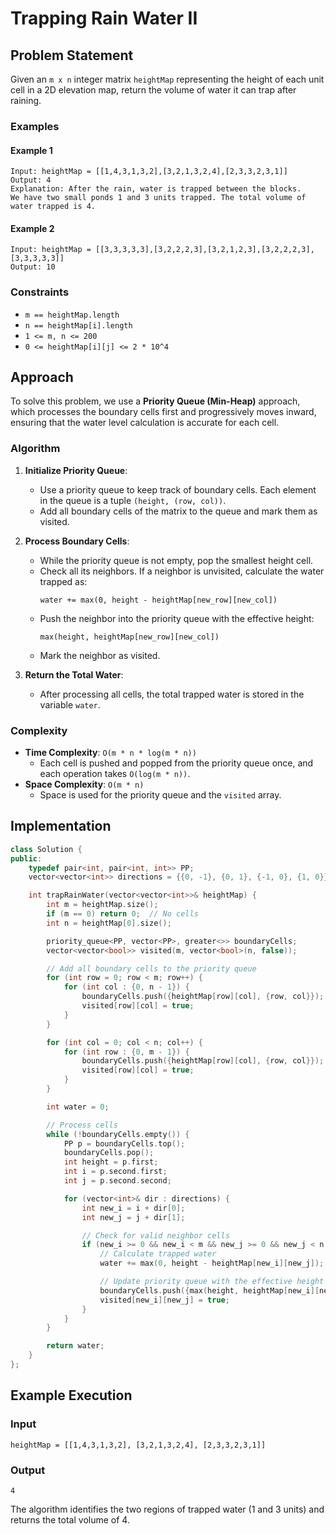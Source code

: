 # Trapping Rain Water II

## Problem Statement

Given an `m x n` integer matrix `heightMap` representing the height of each unit cell in a 2D elevation map, return the volume of water it can trap after raining.

### Examples

#### Example 1

```plaintext
Input: heightMap = [[1,4,3,1,3,2],[3,2,1,3,2,4],[2,3,3,2,3,1]]
Output: 4
Explanation: After the rain, water is trapped between the blocks.
We have two small ponds 1 and 3 units trapped. The total volume of water trapped is 4.
```

#### Example 2

```plaintext
Input: heightMap = [[3,3,3,3,3],[3,2,2,2,3],[3,2,1,2,3],[3,2,2,2,3],[3,3,3,3,3]]
Output: 10
```

### Constraints

- `m == heightMap.length`
- `n == heightMap[i].length`
- `1 <= m, n <= 200`
- `0 <= heightMap[i][j] <= 2 * 10^4`

## Approach

To solve this problem, we use a **Priority Queue (Min-Heap)** approach, which processes the boundary cells first and progressively moves inward, ensuring that the water level calculation is accurate for each cell.

### Algorithm

1. **Initialize Priority Queue**:

   - Use a priority queue to keep track of boundary cells. Each element in the queue is a tuple `(height, (row, col))`.
   - Add all boundary cells of the matrix to the queue and mark them as visited.

2. **Process Boundary Cells**:

   - While the priority queue is not empty, pop the smallest height cell.
   - Check all its neighbors. If a neighbor is unvisited, calculate the water trapped as:
     ```
     water += max(0, height - heightMap[new_row][new_col])
     ```
   - Push the neighbor into the priority queue with the effective height:
     ```
     max(height, heightMap[new_row][new_col])
     ```
   - Mark the neighbor as visited.

3. **Return the Total Water**:
   - After processing all cells, the total trapped water is stored in the variable `water`.

### Complexity

- **Time Complexity**: `O(m * n * log(m * n))`
  - Each cell is pushed and popped from the priority queue once, and each operation takes `O(log(m * n))`.
- **Space Complexity**: `O(m * n)`
  - Space is used for the priority queue and the `visited` array.

## Implementation

```cpp
class Solution {
public:
    typedef pair<int, pair<int, int>> PP;
    vector<vector<int>> directions = {{0, -1}, {0, 1}, {-1, 0}, {1, 0}};

    int trapRainWater(vector<vector<int>>& heightMap) {
        int m = heightMap.size();
        if (m == 0) return 0;  // No cells
        int n = heightMap[0].size();

        priority_queue<PP, vector<PP>, greater<>> boundaryCells;
        vector<vector<bool>> visited(m, vector<bool>(n, false));

        // Add all boundary cells to the priority queue
        for (int row = 0; row < m; row++) {
            for (int col : {0, n - 1}) {
                boundaryCells.push({heightMap[row][col], {row, col}});
                visited[row][col] = true;
            }
        }

        for (int col = 0; col < n; col++) {
            for (int row : {0, m - 1}) {
                boundaryCells.push({heightMap[row][col], {row, col}});
                visited[row][col] = true;
            }
        }

        int water = 0;

        // Process cells
        while (!boundaryCells.empty()) {
            PP p = boundaryCells.top();
            boundaryCells.pop();
            int height = p.first;
            int i = p.second.first;
            int j = p.second.second;

            for (vector<int>& dir : directions) {
                int new_i = i + dir[0];
                int new_j = j + dir[1];

                // Check for valid neighbor cells
                if (new_i >= 0 && new_i < m && new_j >= 0 && new_j < n && !visited[new_i][new_j]) {
                    // Calculate trapped water
                    water += max(0, height - heightMap[new_i][new_j]);

                    // Update priority queue with the effective height
                    boundaryCells.push({max(height, heightMap[new_i][new_j]), {new_i, new_j}});
                    visited[new_i][new_j] = true;
                }
            }
        }

        return water;
    }
};
```

## Example Execution

### Input

```plaintext
heightMap = [[1,4,3,1,3,2], [3,2,1,3,2,4], [2,3,3,2,3,1]]
```

### Output

```plaintext
4
```

The algorithm identifies the two regions of trapped water (1 and 3 units) and returns the total volume of 4.
